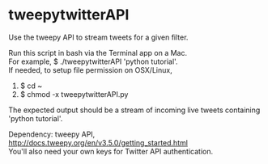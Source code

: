 # tweepytwitterAPI

Use the tweepy API to stream tweets for a given filter.   

Run this script in bash via the Terminal app on a Mac.  
For example, $ ./tweepytwitterAPI 'python tutorial'.  
If needed, to setup file permission on OSX/Linux,   
1. $ cd ~
2. $ chmod -x tweepytwitterAPI.py
  
The expected output should be a stream of incoming live tweets containing 'python tutorial'.   

Dependency: tweepy API, http://docs.tweepy.org/en/v3.5.0/getting_started.html  
You'll also need your own keys for Twitter API authentication.   
